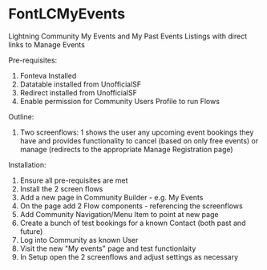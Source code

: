 # FontLCMyEvents
Lightning Community My Events and My Past Events Listings with direct links to Manage Events

Pre-requisites:
1) Fonteva Installed
2) Datatable installed from UnofficialSF
3) Redirect installed from UnofficialSF
4) Enable permission for Community Users Profile to run Flows

Outline:
1) Two screenflows: 1 shows the user any upcoming event bookings they have and provides functionality to cancel (based on only free events) or manage (redirects to the appropriate Manage Registration page)

Installation:
1) Ensure all pre-requisites are met
2) Install the 2 screen flows
3) Add a new page in Community Builder - e.g. My Events
4) On the page add 2 Flow components - referencing the screenflows
5) Add Community Navigation/Menu Item to point at new page
6) Create a bunch of test bookings for a known Contact (both past and future)
7) Log into Community as known User
8) Visit the new "My events" page and test functionlaity
9) In Setup open the 2 screenflows and adjust settings as necessary
